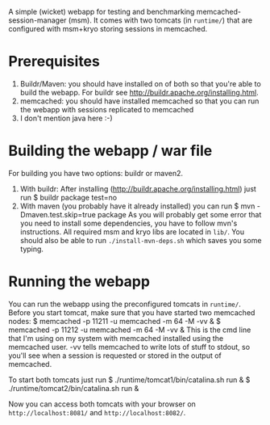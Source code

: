 A simple (wicket) webapp for testing and benchmarking memcached-session-manager (msm).
It comes with two tomcats (in `runtime/`) that are configured with msm+kryo storing sessions in memcached.

# Prerequisites
1. Buildr/Maven: you should have installed on of both so that you're able to build the webapp. For buildr see http://buildr.apache.org/installing.html.
2. memcached: you should have installed memcached so that you can run the webapp with sessions replicated to memcached
3. I don't mention java here :-)

# Building the webapp / war file
For building you have two options: buildr or maven2.
1. With buildr: After installing (http://buildr.apache.org/installing.html) just run
    $ buildr package test=no
2. With maven (you probably have it already installed) you can run
    $ mvn -Dmaven.test.skip=true package
   As you will probably get some error that you need to install some dependencies,
   you have to follow mvn's instructions. All required msm and kryo libs are located in
   `lib/`. You should also be able to run `./install-mvn-deps.sh` which saves you some typing.

# Running the webapp
You can run the webapp using the preconfigured tomcats in `runtime/`. Before you start tomcat, make sure that you have started two memcached nodes:
    $ memcached -p 11211 -u memcached -m 64 -M -vv &
    $ memcached -p 11212 -u memcached -m 64 -M -vv &
This is the cmd line that I'm using on my system with memcached installed using the memcached user. -vv tells memcached to write lots of stuff to stdout, so you'll see when a session is requested or stored in the output of memcached.

To start both tomcats just run
    $ ./runtime/tomcat1/bin/catalina.sh run &
    $ ./runtime/tomcat2/bin/catalina.sh run &

Now you can access both tomcats with your browser on `http://localhost:8081/` and `http://localhost:8082/`.
